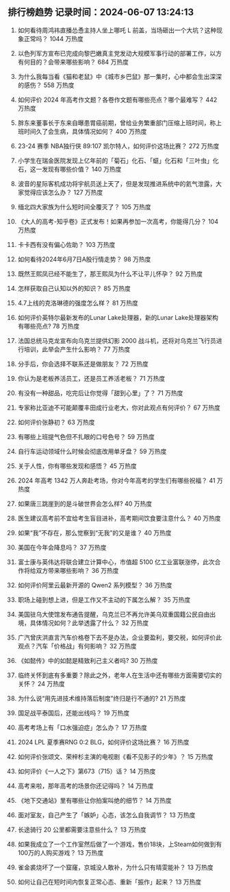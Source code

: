 
## 排行榜趋势 记录时间：2024-06-07 13:24:13
  
  1. 如何看待周鸿祎直播怂恿主持人坐上哪吒 L 前盖，当场砸出一个大坑？这种现象正常吗？ 1044 万热度
    
  2. 以色列军方宣布已完成向黎巴嫩真主党发动大规模军事行动的部署工作，以方有何目的？会带来哪些影响？ 684 万热度
    
  3. 为什么我每当看《猫和老鼠》中《城市乡巴鼠》那一集时，心中都会生出深深的感伤？ 558 万热度
    
  4. 如何评价 2024 年高考作文题？各卷作文题有哪些亮点？哪个最难写？ 442 万热度
    
  5. 胖东来董事长于东来自曝患胃癌前期，曾给业务繁重部门压缩上班时间，称上班时间久了会生病，具体情况如何？ 400 万热度
    
  6. 23-24 赛季 NBA独行侠 89:107 凯尔特人，如何评价这场比赛？ 272 万热度
    
  7. 小学生在瑞金医院发现上亿年前的「菊石」化石、「䗴」化石和「三叶虫」化石，这一发现有哪些价值？ 140 万热度
    
  8. 波音的星际客机成功将宇航员送上天了，但是发现推进系统中的氦气泄露，大家觉得应该怎么办？ 127 万热度
    
  9. 缅北四大家族为什么短时间全覆灭了？ 105 万热度
    
  10. 《大人的高考-知乎卷》正式发布！如果再参加一次高考，你能得几分？ 104 万热度
    
  11. 卡卡西有没有偏心佐助？ 103 万热度
    
  12. 如何看待2024年6月7日A股行情走势？ 98 万热度
    
  13. 既然王熙凤已经不能生了，那王熙凤为什么不让平儿怀孕？ 92 万热度
    
  14. 怎样获取自己认知以外的知识？ 85 万热度
    
  15. 4.7上线的克洛琳德的强度怎么样？ 81 万热度
    
  16. 如何评价英特尔最新发布的Lunar Lake处理器，新的Lunar Lake处理器架构有哪些亮点? 78 万热度
    
  17. 法国总统马克龙宣布向乌克兰提供幻影 2000 战斗机，还将对乌克兰飞行员进行培训，此举会产生什么影响？ 77 万热度
    
  18. 分手后，你会选择不联系还是做朋友？ 72 万热度
    
  19. 你认为是老板养活员工，还是员工养活老板？ 71 万热度
    
  20. 有没有一种甜品，吃完后让你觉得「甜到心里」了？ 71 万热度
    
  21. 专家称比亚迪不可能颠覆丰田成行业老大，你对此观点有何评价？ 67 万热度
    
  22. 如何评价张静初？ 63 万热度
    
  23. 有哪些上班提气色但不扎眼的口号色号？ 59 万热度
    
  24. 自行车运动领域什么时候会彻底改用单牙盘？ 59 万热度
    
  25. 关于人性，你有哪些发现和感悟？ 45 万热度
    
  26. 2024 年高考 1342 万人奔赴考场，你对今年高考的学生们有哪些祝福？ 41 万热度
    
  27. 如果唐三跳崖到的是斗破世界会怎么样? 40 万热度
    
  28. 医生建议高考前不宜给考生盲目进补，高考期间饮食要注意什么？ 40 万热度
    
  29. 如果“我”不存在，那么觉察到“无我”的又是谁？ 40 万热度
    
  30. 美国在今年会降息吗？ 37 万热度
    
  31. 富士康与英伟达将联合建立计算中心，市值超 5100 亿工业富联涨停，此次合作将给双方带来哪些影响？ 36 万热度
    
  32. 如何评价阿里云最新开源的 Qwen2 系列模型？ 36 万热度
    
  33. 职场上碰到想上进，但是工作又不主动的下属怎么解？ 35 万热度
    
  34. 美国驻乌大使馆发布通告提醒，乌克兰已不再允许美乌双重国籍公民自由出境，具体情况如何？此举透露了什么？ 32 万热度
    
  35. 广汽曾庆洪直言汽车价格卷下去不是办法，企业要盈利，要交税，如何评价此观点？汽车「价格战」有何影响？ 32 万热度
    
  36. 《如懿传》中的如懿是精致利己主义者吗? 30 万热度
    
  37. 临终关怀到底有多重要？除此之外，老年人在生活中还有哪些方面需要切实的关怀？ 24 万热度
    
  38. 为什么说“用先进技术维持落后制度”终归是行不通的? 21 万热度
    
  39. 国足战平泰国后，还能出线吗？ 19 万热度
    
  40. 高考考场上有「口水强迫症」怎么办？ 17 万热度
    
  41. 2024 LPL 夏季赛RNG 0:2 BLG，如何评价这场比赛？ 16 万热度
    
  42. 如何评价张颂文、荣梓杉主演的电视剧《看不见影子的少年》？ 15 万热度
    
  43. 如何评价《一人之下》第673（715）话？ 14 万热度
    
  44. 高考来啦，那年高考的场景你还记得吗？ 14 万热度
    
  45. 《地下交通站》里有哪些让你拍案叫绝的细节？ 14 万热度
    
  46. 面对室友，自己产生了「嫉妒」心态，该怎么自我调节？ 13 万热度
    
  47. 长途骑行 20 公里都需要注意些什么？ 13 万热度
    
  48. 如果我成立了一个工作室然后做了一个游戏，售价18块，上Steam如何做到有100万的人购买游戏？ 13 万热度
    
  49. 雀金裘烧坏了一个窟窿，京城没人敢补，为什么只有晴雯能补？ 13 万热度
    
  50. 如何让自己在短时间内恢复正常心态、重新「振作」起来？ 13 万热度
    